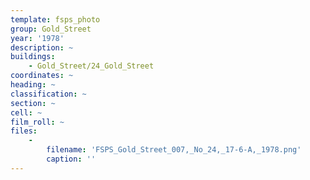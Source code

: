 ```yaml
---
template: fsps_photo
group: Gold_Street
year: '1978'
description: ~
buildings:
    - Gold_Street/24_Gold_Street
coordinates: ~
heading: ~
classification: ~
section: ~
cell: ~
film_roll: ~
files:
    -
        filename: 'FSPS_Gold_Street_007,_No_24,_17-6-A,_1978.png'
        caption: ''
---
```

